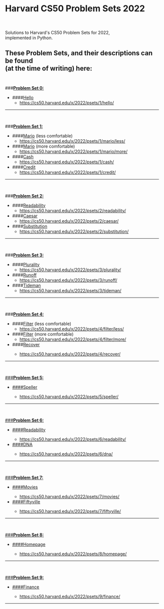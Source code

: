 # Harvard CS50 Problem Sets 2022 <br><br>

Solutions to Harvard's CS50 Problem Sets for 2022,<br>
implemented in Python.<br>

These Problem Sets, and their descriptions can be found<br>
(at the time of writing) here: <br><br>
---

###<u>**Problem Set 0:**</u><br>
* ####<u>Hello</u><br>
    * <https://cs50.harvard.edu/x/2022/psets/1/hello/> 
      <br>
---
<br>

###<u>**Problem Set 1:**</u><br>
* ####<u>Mario</u> (less comfortable)<br>
    * <https://cs50.harvard.edu/x/2022/psets/1/mario/less/>
      <br>
* ####<u>Mario</u> (more comfortable)<br>
    * <https://cs50.harvard.edu/x/2022/psets/1/mario/more/> 
      <br>
* ####<u>Cash</u><br>
    * <https://cs50.harvard.edu/x/2022/psets/1/cash/> 
      <br>
* ####<u>Credit</u><br>
    * <https://cs50.harvard.edu/x/2022/psets/1/credit/> 
      <br>
---
<br>

###<u>**Problem Set 2:**</u><br>
* ####<u>Readability</u><br>
  * <https://cs50.harvard.edu/x/2022/psets/2/readability/> 
    <br>
* ####<u>Caesar</u><br>
  * <https://cs50.harvard.edu/x/2022/psets/2/caesar/> 
    <br>
* ####<u>Substitution</u><br>
  * <https://cs50.harvard.edu/x/2022/psets/2/substitution/> 
    <br>
---
<br>

###<u>**Problem Set 3:**</u><br>
* ####<u>Plurality</u><br>
  * <https://cs50.harvard.edu/x/2022/psets/3/plurality/> 
    <br>
* ####<u>Runoff</u><br>
  * <https://cs50.harvard.edu/x/2022/psets/3/runoff/> 
    <br>
* ####<u>Tideman</u><br>
  * <https://cs50.harvard.edu/x/2022/psets/3/tideman/> 
    <br>
---
<br>

###<u>**Problem Set 4:**</u><br>
* ####<u>Filter</u> (less comfortable)<br>
  * <https://cs50.harvard.edu/x/2022/psets/4/filter/less/> 
    <br>
* ####<u>Filter</u> (more comfortable)<br>
  * <https://cs50.harvard.edu/x/2022/psets/4/filter/more/> 
    <br>
* ####<u>Recover<br>
  * <https://cs50.harvard.edu/x/2022/psets/4/recover/>
    <br>
---
<br>

###<u>**Problem Set 5:**</u><br>
* ####<u>Speller<br>
  * <https://cs50.harvard.edu/x/2022/psets/5/speller/>
    <br>
---
<br>

###<u>**Problem Set 6:**</u><br>
* ####<u>Readability<br>
  * <https://cs50.harvard.edu/x/2022/psets/6/readability/>
    <br>
* ####<u>DNA<br>
  * <https://cs50.harvard.edu/x/2022/psets/6/dna/>
    <br>
---
<br>

###<u>**Problem Set 7:**</u><br>
* ####<u>Movies<br>
  * <https://cs50.harvard.edu/x/2022/psets/7/movies/>
    <br>
* ####<u>Fiftyville<br>
  * <https://cs50.harvard.edu/x/2022/psets/7/fiftyville/>
    <br>
---
<br>

###<u>**Problem Set 8:**</u><br>
* ####<u>Homepage<br>
  * <https://cs50.harvard.edu/x/2022/psets/8/homepage/>
    <br>
---
<br>

###<u>**Problem Set 9:**</u><br>
* ####<u>Finance<br>
  * <https://cs50.harvard.edu/x/2022/psets/9/finance/>
    <br>
---